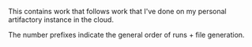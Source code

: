 This contains work that follows work that I've done on my personal artifactory instance in the cloud.
 
The number prefixes indicate the general order of runs + file generation. 